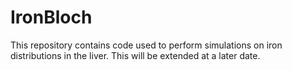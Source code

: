 # IronBloch
This repository contains code used to perform simulations on iron distributions in the liver.  This will be extended at a later date.
